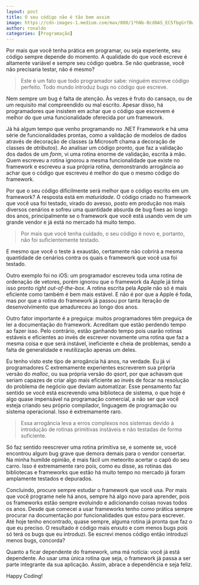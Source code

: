 ```yaml
---
layout: post
title: O seu código não é tão bom assim
image: https://cdn-images-1.medium.com/max/800/1*hNb-Bcd0AS_EC5fbgGrfBw.gif
author: ronaldo
categories: [Programação]
---
```


Por mais que você tenha prática em programar, ou seja experiente, seu
código sempre depende do momento. A qualidade do que você escreve é
altamente variável e sempre seu código quebra. Se não quebrasse, você
não precisaria testar, não é mesmo?

> Este é um fato que todo programador sabe: ninguém escreve código
> perfeito. Todo mundo introduz bugs no código que escreve.

Nem sempre um bug é falta de atenção. Às vezes é fruto do cansaço, ou
de um requisito mal compreendido ou mal escrito. Apesar disso, há
programadores que insistem em achar que o código que escrevem é melhor
do que uma funcionalidade oferecida por um framework.

Já há algum tempo que venho programando no .NET Framework e há uma
série de funcionalidades prontas, como a validação de modelos de dados
através de decoração de classes (a Microsoft chama a decoração de
classes de *atributos*). Ao analisar um código pronto, que faz a
validação dos dados de um *form*, vi uma rotina enorme de validação,
escrita à mão.  Quem escreveu a rotina ignorou a mesma funcionalidade
que existe no framework e escreveu a sua própria rotina, demonstrando
arrogância ao achar que o código que escreveu é melhor do que o mesmo
código do framework.

Por que o seu código dificilmente será melhor que o código escrito em
um framework? A resposta está em *maturidade*. O código criado no
framework que você usa foi testado, virado do avesso, posto em
produção nos mais diversos cenários e sofreu uma quantidade absurda de
bug fixes ao longo dos anos, principalmente se o framework que você
está usando vem de um grande vendor e já está no mercado há muito
tempo.

> Por mais que você tenha cuidado, o seu código é novo e, portanto,
> não foi suficientemente testado.

E mesmo que você o teste à exaustão, certamente não cobrirá a mesma
quantidade de cenários contra os quais o framework que você usa foi
testado.

Outro exemplo foi no iOS: um programador escreveu toda uma rotina de
ordenação de vetores, porém ignorou que o framework da Apple já tinha
isso pronto *right out-of-the-box*. A rotina escrita pela Apple não só
é mais eficiente como também é bem mais estável. E não é por que a
Apple é foda, mas por que a rotina do framework já passou por tanta
iteração de desenvolvimento que amadureceu ao longo dos anos.

Outro fator importante é a preguiça: muitos programadores têm preguiça
de ler a documentação do framework. Acreditam que estão perdendo tempo
ao fazer isso. Pelo contrário, estão ganhando tempo pois usarão
rotinas estáveis e eficientes ao invés de escrever novamente uma
rotina que faz a mesma coisa e que será instável, ineficiente e cheia
de problemas, sendo a falta de generalidade e reutilização apenas um
deles.

Eu tenho visto este tipo de arrogância há anos, na verdade. Eu já vi
programadores C extremamente experientes escreverem sua própria versão
do *malloc*, ou sua própria versão do *qsort*, por que achavam que
seriam capazes de criar algo mais eficiente ao invés de focar na
resolução do problema de negócio que deviam automatizar. Esse
pensamento faz sentido se você está escrevendo uma biblioteca de
sistema, o que hoje é algo quase impensável na programação comercial,
a não ser que você esteja criando seu próprio compilador, linguagem de
programação ou sistema operacional. Isso é extremamente raro.

> Essa arrogância leva a erros complexos nos sistemas devido à
> introdução de rotinas primitivas instáveis e não testadas de forma
> suficiente.

Só faz sentido reescrever uma rotina primitiva se, e somente se, você
encontrou algum bug grave que demora demais para o vendor
consertar. Na minha humilde opinião, é mais fácil um meteorito acertar
o capô do seu carro. Isso é extremamente raro pois, como eu disse, as
rotinas das bibliotecas e frameworks que estão há muito tempo no
mercado já foram amplamente testados e depurados.

Concluindo, procure sempre estudar o framework que você usa. Por mais
que você programe nele há anos, sempre há algo novo para aprender,
pois os frameworks estão sempre evoluindo e adicionando coisas novas
todos os anos. Desde que comecei a usar frameworks tenho como prática
sempre procurar na documentação por funcionalidades que estou para
escrever.  Até hoje tenho encontrado, quase sempre, alguma rotina já
pronta que faz o que eu preciso. O resultado é código mais enxuto e
com menos bugs pois só terá os bugs que eu introduzi. Se escrevi menos
código então introduzi menos bugs, concorda?

Quanto a ficar dependente do framework, uma má notícia: você já está
dependente. Ao usar uma única rotina que seja, o framework já passa a
ser parte integrante da sua aplicação. Assim, abrace a dependência e
seja feliz.

Happy Coding!
